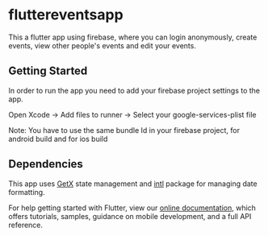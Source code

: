 # fluttereventsapp

This a flutter app using firebase, where you can login anonymously, create events, view other people's events and edit your events.

## Getting Started

In order to run the app you need to add your firebase project settings to the app.

Open Xcode -> Add files to runner -> Select your google-services-plist file

Note: You have to use the same bundle Id in your firebase project, for android build and for ios build

## Dependencies

This app uses [GetX](https://pub.dev/packages/get) state management and [intl](https://pub.dev/packages/intl) package for managing date formatting.

For help getting started with Flutter, view our
[online documentation](https://flutter.dev/docs), which offers tutorials,
samples, guidance on mobile development, and a full API reference.
